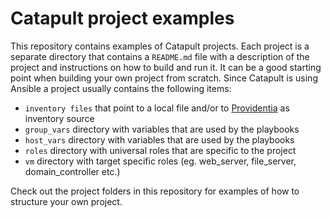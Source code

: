 # Catapult project examples

This repository contains examples of Catapult projects. Each project is a separate directory that contains a `README.md` file with a description of the project and instructions on how to build and run it. It can be a good starting point when building your own project from scratch. Since Catapult is using Ansible a project usually contains the following items:

- `inventory files` that point to a local file and/or to [Providentia](https://github.com/ClarifiedSecurity/Providentia) as inventory source
- `group_vars` directory with variables that are used by the playbooks
- `host_vars` directory with variables that are used by the playbooks
- `roles` directory with universal roles that are specific to the project
- `vm` directory with target specific roles (eg. web_server, file_server, domain_controller etc.)

Check out the project folders in this repository for examples of how to structure your own project.
